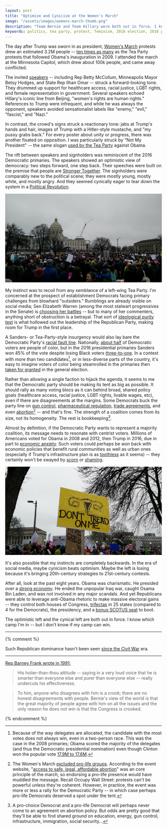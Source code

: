 ```yaml
---
layout: post
title: "Optimism and Cynicism at the Women's March"
image: "/assets/images/womens-march-thumb.png"
description: "Team Bernie and Team Hillary were both out in force. I know which camp I'm in, but I don't know if my camp can win."
keywords: politics, tea party, protest, feminism, 2016 election, 2016 primaries, bernie sanders, donald trump, hillary clinton
---
```


The day after Trump was sworn in as president, [Women's March](https://www.womensmarch.com/) protests drew an estimated 3.2M people -- [ten times as many](http://fivethirtyeight.com/features/the-long-march-ahead-for-democrats/) as the Tea Party protests that followed Obama's inauguration in 2009. I attended the march at the Minnesota Capitol, which drew about 100k people, and came away conflicted.

The invited [speakers](https://www.womensmarchmn.com/rally) -- including Rep Betty McCollum, Minneapolis Mayor Betsy Hodges, and State Rep Ilhan Omar -- struck a forward-looking tone. They drummed up support for healthcare access, racial justice, LGBT rights, and female representation in government. Several speakers echoed Hillary's iconic line from Beijing, "women's rights are human rights." References to Trump were infrequent, and while he was always the opponent, speakers avoided sensationalist labels like "enemy," "evil," "fascist," and "Nazi."

In contrast, the crowd's signs struck a reactionary tone: jabs at Trump's hands and hair, images of Trump with a Hitler-style mustache, and "my pussy grabs back." For every poster about unity or progress, there was another fixated on opposition. I was particularly struck by "Not My President" -- the same slogan [used by the Tea Party](http://www.cafepress.com/rightwingstuff/6166025) against Obama.

The rift between speakers and signholders was reminiscent of the 2016 Democratic primaries. The speakers showed an optimistic view of democracy: two steps forward, one step back. Their speeches were built on the premise that people are [Stronger Together](http://www.npr.org/2016/08/08/489138602/trump-comment-gives-clinton-a-campaign-slogan-with-layered-meaning). The signholders were comparably new to the political scene; they were mostly young, mostly white, and mostly angry. And they seemed cynically eager to tear down the system in a [Political Revolution](https://www.washingtonpost.com/news/the-fix/wp/2016/07/25/bernie-sanders-started-a-political-revolution-now-he-cant-stop-it/).

![Women's March Minnesota](/assets/images/womens-march-16x9.png)

My instinct was to recoil from any semblance of a left-wing Tea Party. I'm concerned at the prospect of establishment Democrats facing primary challenges from blowhard "outsiders." Rumblings are already visible on social media; Sen Elizabeth Warren (among the most stalwart progressives in the Senate) is [choosing her battles](https://www.facebook.com/senatorelizabethwarren/posts/716640075165155) -- but to many of her commenters, anything short of obstruction is a betrayal. That sort of [ideological purity test](http://time.com/4205149/bernie-sanders-hillary-clinton-progressive/) is what hollowed out the leadership of the Republican Party, making room for Trump in the first place.

A Sanders- or Tea-Party-style insurgency would also lay bare the Democratic Party's [racial fault line](http://www.politico.com/magazine/story/2016/06/2016-bernie-sanders-hillary-clinton-democrats-race-racial-divide-213948). Nationally, [about half](https://www.nytimes.com/interactive/2016/11/08/us/politics/election-exit-polls.html) of Democratic voters are people of color, but in the 2016 presidential primaries Sanders won 45% of the vote despite losing Black voters [three-to-one](http://graphics.wsj.com/elections/2016/how-clinton-won/). In a contest with more than two candidates[^8], or in less-diverse parts of the country, it's easy to imagine voters of color being steamrolled in the primaries then [taken for granted](https://fivethirtyeight.com/features/black-voters-are-so-loyal-that-their-issues-get-ignored/) in the general election.

[^8]: Because of the way delegates are allocated, the candidate with the most votes does not always win, even in a two-person race. This was the case in the 2008 primaries; Obama scored the majority of the delegates (and thus the Democratic presidential nomination) even though Clinton won the popular vote [17.9M to 17.6M](https://en.wikipedia.org/wiki/Democratic_Party_presidential_primaries,_2008).

Rather than allowing a single faction to hijack the agenda, it seems to me that the Democratic party should be making its tent as big as possible. It should rally as many voting blocs as it can behind broad, shared policy goals (healthcare access, racial justice, LGBT rights, livable wages, etc), even if there are disagreements at the margins. Some Democrats buck the party line on [gun control](https://www.washingtonpost.com/news/the-fix/wp/2016/01/08/obamas-hollow-threat-to-pro-gun-democrats/), [pharmaceutical regulation](http://www.politifact.com/truth-o-meter/statements/2017/jan/18/other-98/viral-image-about-democratic-senators-and-big-phar/), [trade agreements](https://www.washingtonpost.com/news/wonk/wp/2016/07/26/how-the-tpp-became-the-most-divisive-policy-in-the-democratic-party/), and even [abortion](http://www.theadvocate.com/baton_rouge/news/politics/elections/article_23164d56-b69d-11e6-bf42-d7d1be691328.html)[^3] -- and that's fine. The strength of a coalition comes from its size, not its homogeneity. The rest is bookkeeping[^9].

[^3]: The Women's March [excluded pro-life groups](https://www.aol.com/article/news/2017/01/25/anti-abortion-group-of-banned-womens-march-protesters-showed-up/21662068/). According to the event website, "[access to safe, legal, affordable abortion](https://www.womensmarch.com/principles/)" was an core principle of the march, so endorsing a pro-life presence would have muddled the message. Recall Occupy Wall Street: protests can't be powerful unless they're coherent. However, in practice, the event was more or less a rally for the Democratic Party -- in which case perhaps pro-life Democrats deserved a spot under the tent.

[^9]: A pro-choice Democrat and a pro-life Democrat will perhaps never come to an agreement on abortion policy. But odds are pretty good that they'll be able to find shared ground on education, energy, gun control, infrastructure, immigration, social security...

Almost by definition, if the Democratic Party wants to represent a majority coalition, its message needs to resonate with centrist voters. Millions of Americans voted for Obama in 2008 and 2012, then Trump in 2016, due in part to [economic anxiety](https://fivethirtyeight.com/features/stop-saying-trumps-win-had-nothing-to-do-with-economics/). Such voters could perhaps be won back with economic policies that benefit rural communities as well as urban ones (especially if Trump's infrastructure plan is as [toothless](http://thehill.com/policy/transportation/306847-five-things-to-know-about-trumps-infrastructure-plan) as it seems) -- they certainly won't be swayed by [scorn](http://www.slate.com/articles/news_and_politics/politics/2016/11/there_is_no_such_thing_as_a_good_trump_voter.html) or [shaming](https://www.washingtonpost.com/posteverything/wp/2017/01/27/in-venezuela-we-couldnt-stop-chavez-dont-make-the-same-mistakes-we-did/).

![Don't Tread On Me](/assets/images/womens-march-snake-16x9.png)

It's also possible that my instincts are completely backwards. In the era of social media, maybe cynicism beats optimism. Maybe the left is losing because it's bringing 20th-century strategies to 21st-century contests.

After all, look at the past eight years. Obama was charismatic. He presided over a [strong economy](https://fivethirtyeight.com/features/the-jobs-recovery-may-not-be-flashy-but-its-strong/). He ended the unpopular Iraq war, caught Osama Bin Laden, and was not involved in any major scandals. And yet Republicans were able to leverage anti-Obama rhetoric to make massive electoral gains -- they control both houses of Congress, [trifectas](https://ballotpedia.org/Gubernatorial_and_legislative_party_control_of_state_government) in 25 states (compared to 4 for the Democrats), the presidency, and a [bonus SCOTUS seat](https://en.wikipedia.org/wiki/Merrick_Garland_Supreme_Court_nomination) to boot.

The optimistic left and the cynical left are both out in force. I know which camp I'm in -- but I don't know if my camp can win.

<!-- hr before footnotes -->

---

{% comment %}

Such Republican dominance hasn't been seen [since the Civil War](http://www.foxnews.com/politics/2016/11/18/republicans-build-on-their-dominance-in-state-legislatures.html) era.

---

[Rep Barney Frank wrote in 1991:](https://news.google.com/newspapers?id=vqJJAAAAIBAJ&sjid=Xg0NAAAAIBAJ&pg=4293,3641940&hl=en)

> His holier-than-thou attitude -- saying in a very loud voice that he is smarter than everyone else and purer than everyone else -- really undercuts his effectiveness.

> To him, anyone who disagrees with him is a crook; there are no honest disagreements with people. Bernie's view of the world is that the great majority of people agree with him on all the issues and the only reason he does not win is that the Congress is crooked.

{% endcomment %}
